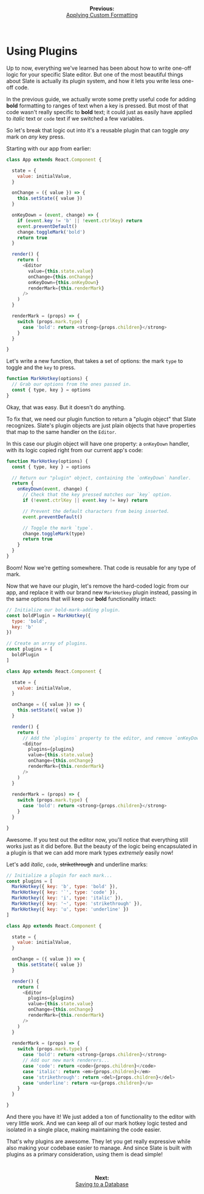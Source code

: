 
<br/>
<p align="center"><strong>Previous:</strong><br/><a href="./applying-custom-formatting.md">Applying Custom Formatting</a></p>
<br/>

# Using Plugins

Up to now, everything we've learned has been about how to write one-off logic for your specific Slate editor. But one of the most beautiful things about Slate is actually its plugin system, and how it lets you write less one-off code.

In the previous guide, we actually wrote some pretty useful code for adding **bold** formatting to ranges of text when a key is pressed. But most of that code wasn't really specific to **bold** text; it could just as easily have applied to _italic_ text or `code` text if we switched a few variables.

So let's break that logic out into it's a reusable plugin that can toggle _any_ mark on _any_ key press.

Starting with our app from earlier:

```js
class App extends React.Component {

  state = {
    value: initialValue,
  }

  onChange = ({ value }) => {
    this.setState({ value })
  }

  onKeyDown = (event, change) => {
    if (event.key != 'b' || !event.ctrlKey) return
    event.preventDefault()
    change.toggleMark('bold')
    return true
  }

  render() {
    return (
      <Editor
        value={this.state.value}
        onChange={this.onChange}
        onKeyDown={this.onKeyDown}
        renderMark={this.renderMark}
      />
    )
  }

  renderMark = (props) => {
    switch (props.mark.type) {
      case 'bold': return <strong>{props.children}</strong>
    }
  }

}
```

Let's write a new function, that takes a set of options: the mark `type` to toggle and the `key` to press.

```js
function MarkHotkey(options) {
  // Grab our options from the ones passed in.
  const { type, key } = options
}
```

Okay, that was easy. But it doesn't do anything.

To fix that, we need our plugin function to return a "plugin object" that Slate recognizes. Slate's plugin objects are just plain objects that have properties that map to the same handler on the `Editor`.

In this case our plugin object will have one property: a `onKeyDown` handler, with its logic copied right from our current app's code:

```js
function MarkHotkey(options) {
  const { type, key } = options

  // Return our "plugin" object, containing the `onKeyDown` handler.
  return {
    onKeyDown(event, change) {
      // Check that the key pressed matches our `key` option.
      if (!event.ctrlKey || event.key != key) return

      // Prevent the default characters from being inserted.
      event.preventDefault()

      // Toggle the mark `type`.
      change.toggleMark(type)
      return true
    }
  }
}
```

Boom! Now we're getting somewhere. That code is reusable for any type of mark.

Now that we have our plugin, let's remove the hard-coded logic from our app, and replace it with our brand new `MarkHotkey` plugin instead, passing in the same options that will keep our **bold** functionality intact:

```js
// Initialize our bold-mark-adding plugin.
const boldPlugin = MarkHotkey({
  type: 'bold',
  key: 'b'
})

// Create an array of plugins.
const plugins = [
  boldPlugin
]

class App extends React.Component {

  state = {
    value: initialValue,
  }

  onChange = ({ value }) => {
    this.setState({ value })
  }

  render() {
    return (
      // Add the `plugins` property to the editor, and remove `onKeyDown`.
      <Editor
        plugins={plugins}
        value={this.state.value}
        onChange={this.onChange}
        renderMark={this.renderMark}
      />
    )
  }
  
  renderMark = (props) => {
    switch (props.mark.type) {
      case 'bold': return <strong>{props.children}</strong>
    }
  }

}
```

Awesome. If you test out the editor now, you'll notice that everything still works just as it did before. But the beauty of the logic being encapsulated in a plugin is that we can add more mark types _extremely_ easily now!

Let's add _italic_, `code`, ~~strikethrough~~ and underline marks:

```js
// Initialize a plugin for each mark...
const plugins = [
  MarkHotkey({ key: 'b', type: 'bold' }),
  MarkHotkey({ key: '`', type: 'code' }),
  MarkHotkey({ key: 'i', type: 'italic' }),
  MarkHotkey({ key: '~', type: 'strikethrough' }),
  MarkHotkey({ key: 'u', type: 'underline' })
]

class App extends React.Component {

  state = {
    value: initialValue,
  }

  onChange = ({ value }) => {
    this.setState({ value })
  }

  render() {
    return (
      <Editor
        plugins={plugins}
        value={this.state.value}
        onChange={this.onChange}
        renderMark={this.renderMark}
      />
    )
  }
  
  renderMark = (props) => {
    switch (props.mark.type) {
      case 'bold': return <strong>{props.children}</strong>
      // Add our new mark renderers...
      case 'code': return <code>{props.children}</code>
      case 'italic': return <em>{props.children}</em>
      case 'strikethrough': return <del>{props.children}</del>
      case 'underline': return <u>{props.children}</u>
    }
  }

}
```

And there you have it! We just added a ton of functionality to the editor with very little work. And we can keep all of our mark hotkey logic tested and isolated in a single place, making maintaining the code easier.

That's why plugins are awesome. They let you get really expressive while also making your codebase easier to manage. And since Slate is built with plugins as a primary consideration, using them is dead simple!


<br/>
<p align="center"><strong>Next:</strong><br/><a href="./saving-to-a-database.md">Saving to a Database</a></p>
<br/>
